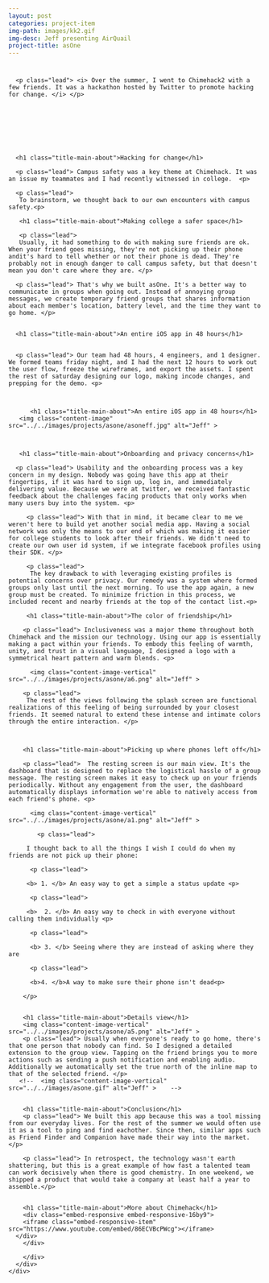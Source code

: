 ```yaml
---
layout: post
categories: project-item
img-path: images/kk2.gif
img-desc: Jeff presenting AirQuail
project-title: asOne
---
```


<div class="container">
  <div class="description"> 
    <div class="row text-left">
<div class="col-sm-10 col-sm-offset-1">
      <h1 class="title-main-about"> </h1>

      <p class="lead"> <i> Over the summer, I went to Chimehack2 with a few friends. It was a hackathon hosted by Twitter to promote hacking for change. </i> </p>

      






      <h1 class="title-main-about">Hacking for change</h1>

      <p class="lead"> Campus safety was a key theme at Chimehack. It was an issue my teammates and I had recently witnessed in college.  <p>

      <p class="lead">
       To brainstorm, we thought back to our own encounters with campus safety.<p> 

       <h1 class="title-main-about">Making college a safer space</h1>

       <p class="lead">
       Usually, it had something to do with making sure friends are ok. When your friend goes missing, they're not picking up their phone andit's hard to tell whether or not their phone is dead. They're probably not in enough danger to call campus safety, but that doesn't mean you don't care where they are. </p>

      <p class="lead"> That's why we built asOne. It's a better way to communicate in groups when going out. Instead of annoying group messages, we create temporary friend groups that shares information about each member's location, battery level, and the time they want to go home. </p>


      <h1 class="title-main-about">An entire iOS app in 48 hours</h1>   
      

      <p class="lead"> Our team had 48 hours, 4 engineers, and 1 designer. We formed teams friday night, and I had the next 12 hours to work out the user flow, freeze the wireframes, and export the assets. I spent the rest of saturday designing our logo, making incode changes, and prepping for the demo. <p>

  

          <h1 class="title-main-about">An entire iOS app in 48 hours</h1>  
       <img class="content-image"  src="../../images/projects/asone/asoneff.jpg" alt="Jeff" >

     

       <h1 class="title-main-about">Onboarding and privacy concerns</h1>   

      <p class="lead"> Usability and the onboarding process was a key concern in my design. Nobody was going have this app at their fingertips, if it was hard to sign up, log in, and immediately delivering value. Because we were at twitter, we received fantastic feedback about the challenges facing products that only works when many users buy into the system. <p>

         <p class="lead"> With that in mind, it became clear to me we weren't here to build yet another social media app. Having a social network was only the means to our end of which was making it easier for college students to look after their friends. We didn't need to create our own user id system, if we integrate facebook profiles using their SDK. </p>

         <p class="lead"> 
          The key drawback to with leveraging existing profiles is potential concerns over privacy. Our remedy was a system where formed groups only last until the next morning. To use the app again, a new group must be created. To minimize friction in this process, we included recent and nearby friends at the top of the contact list.<p>

         <h1 class="title-main-about">The color of friendship</h1>   
        
        <p class="lead"> Inclusiveness was a major theme throughout both Chimehack and the mission our technology. Using our app is essentially making a pact within your friends. To embody this feeling of warmth, unity, and trust in a visual language, I designed a logo with a symmetrical heart pattern and warm blends. <p>

          <img class="content-image-vertical"  src="../../images/projects/asone/a6.png" alt="Jeff" >

        <p class="lead">
         The rest of the views following the splash screen are functional realizations of this feeling of being surrounded by your closest friends. It seemed natural to extend these intense and intimate colors through the entire interaction. </p>   


       
        <h1 class="title-main-about">Picking up where phones left off</h1>   
        
        <p class="lead">  The resting screen is our main view. It's the dashboard that is designed to replace the logistical hassle of a group message. The resting screen makes it easy to check up on your friends periodically. Without any engagement from the user, the dashboard automatically displays information we're able to natively access from each friend's phone. <p>

          <img class="content-image-vertical"  src="../../images/projects/asone/a1.png" alt="Jeff" >

            <p class="lead">

         I thought back to all the things I wish I could do when my friends are not pick up their phone:

          <p class="lead">

         <b> 1. </b> An easy way to get a simple a status update <p>

          <p class="lead">
          
         <b>  2. </b> An easy way to check in with everyone without calling them individually <p>

          <p class="lead">

          <b> 3. </b> Seeing where they are instead of asking where they are

          <p class="lead">

          <b>4. </b>A way to make sure their phone isn't dead<p>

        </p>   


        <h1 class="title-main-about">Details view</h1>  
        <img class="content-image-vertical"  src="../../images/projects/asone/a5.png" alt="Jeff" >
        <p class="lead"> Usually when everyone's ready to go home, there's that one person that nobody can find. So I designed a detailed extension to the group view. Tapping on the friend brings you to more actions such as sending a push notification and enabling audio. Additionally we automatically set the true north of the inline map to that of the selected friend. </p>
       <!--  <img class="content-image-vertical"  src="../../images/asone.gif" alt="Jeff" >    -->


        <h1 class="title-main-about">Conclusion</h1>
        <p class="lead"> We built this app because this was a tool missing from our everyday lives. For the rest of the summer we would often use it as a tool to ping and find eachother. Since then, similar apps such as Friend Finder and Companion have made their way into the market. </p>

        <p class="lead"> In retrospect, the technology wasn't earth shattering, but this is a great example of how fast a talented team can work decisively when there is good chemistry. In one weekend, we shipped a product that would take a company at least half a year to assemble.</p>

        
        <h1 class="title-main-about">More about Chimehack</h1>
        <div class="embed-responsive embed-responsive-16by9">
        <iframe class="embed-responsive-item" src="https://www.youtube.com/embed/86ECVBcPWcg"></iframe>
      </div>
        </div>

        </div>
      </div>
    </div>